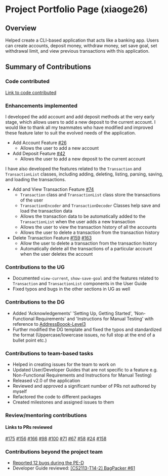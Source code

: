 # Project Portfolio Page (xiaoge26)

## Overview

Helped create a CLI-based application that acts like a banking app. Users can create accounts, deposit money, withdraw money, set save goal, set withdrawal limit, and view previous transactions with this application.

## Summary of Contributions

### Code contributed
[Link to code contributed](https://nus-cs2113-ay2223s2.github.io/tp-dashboard/?search=xiaoge26&breakdown=true&sort=groupTitle%20dsc&sortWithin=title&since=2023-02-17&timeframe=commit&mergegroup=&groupSelect=groupByRepos&checkedFileTypes=docs~functional-code~test-code~other)

### Enhancements implemented

I developed the add account and add deposit methods at the very early stage, which allows users to add a new deposit to the current account. 
I would like to thank all my teammates who have modified and improved these feature later to suit the evolved needs of the application. <br />
* Add Account Feature [#26](https://github.com/AY2223S2-CS2113-T13-3/tp/pull/26)
  * Allows the user to add a new account
* Add Deposit Feature [#42](https://github.com/AY2223S2-CS2113-T13-3/tp/pull/42)
  * Allows the user to add a new deposit to the current account 


I have also developed the features related to the `Transaction` and `TransactionList` classes, including adding, 
deleting, listing, parsing, saving, and loading the transactions. <br />
* Add and View Transaction Feature [#74](https://github.com/AY2223S2-CS2113-T13-3/tp/pull/74)
  * `Transaction` class and `TransactionList` class store the transactions of the user <br />
  * `TransactionEncoder` and `TransactionDecoder` Classes help save and load the transaction data
  * Allows the transaction data to be automatically added to the `TransactionList` when the user adds a new transaction
  * Allows the user to view the transaction history of all the accounts
  * Allows the user to delete a transaction from the transaction history
* Delete Transaction Feature [#159](https://github.com/AY2223S2-CS2113-T13-3/tp/pull/159) [#163](https://github.com/AY2223S2-CS2113-T13-3/tp/pull/163)
  * Allow the user to delete a transaction from the transaction history
  * Automatically delete all the transactions of a particular account when the user deletes the account
### Contributions to the UG

* Documented `view-current`, `show-save-goal` and the features related to `Transaction` and `TransactionList` components in the User Guide <br />
* Fixed typos and bugs in the other sections in UG as well <br />

### Contributions to the DG

* Added 'Acknowledgements' 'Setting Up, Getting Started', 'Non-Functional Requirements' and 'Instructions for Manual Testing' with reference to 
[AddressBoook-Level3](https://se-education.org/addressbook-level3/DeveloperGuide.html) <br />
* Further modified the DG template and fixed the typos and standardized the format (Uppercase/lowercase issues, no full stop at the end of a bullet point etc.)


### Contributions to team-based tasks

* Helped in creating issues for the team to work on
* Updated User/Developer Guides that are not specific to a feature e.g. Non-Functional Requirements and Instructions for Manual Testing)
* Released v2.0 of the application
* Reviewed and approved a significant number of PRs not authored by myself
* Refactored the code to different packages
* Created milestones and assigned issues to them

### Review/mentoring contributions
#### Links to PRs reviewed
[#175](https://github.com/AY2223S2-CS2113-T13-3/tp/pull/175)
[#156](https://github.com/AY2223S2-CS2113-T13-3/tp/pull/156)
[#166](https://github.com/AY2223S2-CS2113-T13-3/tp/pull/166)
[#98](https://github.com/AY2223S2-CS2113-T13-3/tp/pull/98)
[#100](https://github.com/AY2223S2-CS2113-T13-3/tp/pull/100)
[#71](https://github.com/AY2223S2-CS2113-T13-3/tp/pull/71)
[#67](https://github.com/AY2223S2-CS2113-T13-3/tp/pull/67)
[#58](https://github.com/AY2223S2-CS2113-T13-3/tp/pull/58)
[#24](https://github.com/AY2223S2-CS2113-T13-3/tp/pull/24)
[#158](https://github.com/AY2223S2-CS2113-T13-3/tp/pull/158)


### Contributions beyond the project team
* [Reported 12 bugs during the PE-D](https://github.com/xiaoge26/ped/issues)
* Developer Guide reviewed: [[CS2113-T14-2] BagPacker #61](https://github.com/nus-cs2113-AY2223S2/tp/pull/61/files/bf0684974cef3c42639ecce53b4a5ff60dec3a7a)
